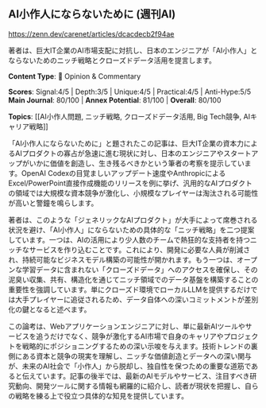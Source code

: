 ## AI小作人にならないために (週刊AI)

https://zenn.dev/carenet/articles/dcacdecb2f94ae

著者は、巨大IT企業のAI市場支配に対抗し、日本のエンジニアが「AI小作人」とならないためのニッチ戦略とクローズドデータ活用を提言します。

**Content Type**: 💭 Opinion & Commentary

**Scores**: Signal:4/5 | Depth:3/5 | Unique:4/5 | Practical:4/5 | Anti-Hype:5/5
**Main Journal**: 80/100 | **Annex Potential**: 81/100 | **Overall**: 80/100

**Topics**: [[AI小作人問題, ニッチ戦略, クローズドデータ活用, Big Tech競争, AIキャリア戦略]]

「AI小作人にならないために」と題されたこの記事は、巨大IT企業の資本力によるAIプロダクトの寡占が急速に進む現状に対し、日本のエンジニアやスタートアップがいかに価値を創造し、生き残るべきかという筆者の考察を提示しています。OpenAI Codexの目覚ましいアップデート速度やAnthropicによるExcel/PowerPoint直接作成機能のリリースを例に挙げ、汎用的なAIプロダクトの領域では大規模な資本競争が激化し、小規模なプレイヤーは淘汰される可能性が高いと警鐘を鳴らします。

著者は、このような「ジェネリックなAIプロダクト」が大手によって席巻される状況を避け、「AI小作人」にならないための具体的な「ニッチ戦略」を二つ提案しています。一つは、AIの活用により少人数のチームで熱狂的な支持者を持つニッチなサービスを作り込むことです。これにより、開発に必要な人員が削減され、持続可能なビジネスモデル構築の可能性が開かれます。もう一つは、オープンな学習データに含まれない「クローズドデータ」へのアクセスを確保し、その泥臭い収集、共有、構造化を通じてニッチ領域でのデータ基盤を構築することの重要性を強調しています。単にクローズド環境でローカルLLMを提供するだけでは大手プレイヤーに追従されるため、データ自体への深いコミットメントが差別化の鍵となると述べます。

この論考は、Webアプリケーションエンジニアに対し、単に最新AIツールやサービスを追うだけでなく、競争が激化するAI市場で自身のキャリアやプロジェクトを戦略的にポジショニングするための深い示唆を与えます。技術トレンドの裏側にある資本と競争の現実を理解し、ニッチな価値創造とデータへの深い関与が、未来のAI社会で「小作人」から脱却し、独自性を保つための重要な道筋であると伝えています。記事の後半では、最新のAIモデルやサービス、注目すべき研究動向、開発ツールに関する情報も網羅的に紹介し、読者が現状を把握し、自らの戦略を練る上で役立つ具体的な知見を提供しています。